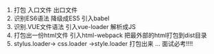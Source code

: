 1. 打包 入口文件 出口文件
2. 识别ES6语法 降级成ES5  引入babel
3. 识别.VUE文件语法    引入vue-loader 解析成JS
4. 打包出一份html文件   引入html-webpack  把最外部的html打包到dist目录
5. stylus.loader-> css.loader ->style.loader 打包出来
...
面试必考!!!!

